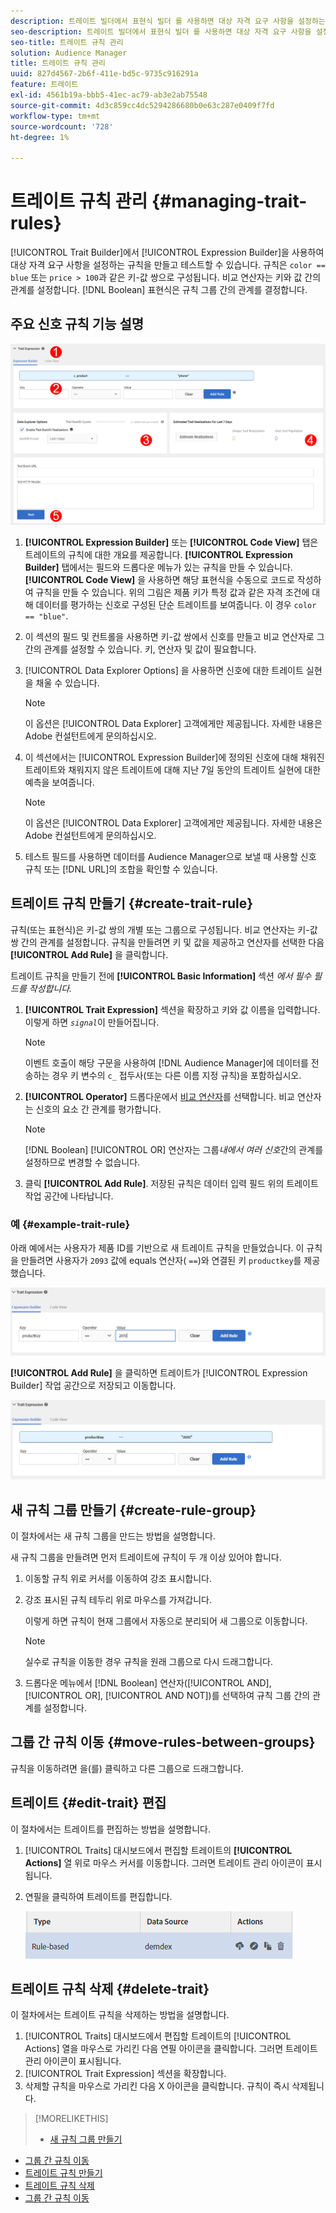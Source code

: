 ```yaml
---
description: 트레이트 빌더에서 표현식 빌더 를 사용하면 대상 자격 요구 사항을 설정하는 규칙을 만들고 테스트할 수 있습니다. 규칙은 "color == blue" 또는 "price &gt;"와 같은 키-값 쌍으로 구성됩니다100형. 비교 연산자는 키와 값 간의 관계를 설정합니다. 부울 표현식은 규칙 그룹 간의 관계를 결정합니다.
seo-description: 트레이트 빌더에서 표현식 빌더 를 사용하면 대상 자격 요구 사항을 설정하는 규칙을 만들고 테스트할 수 있습니다. 규칙은 "color == blue" 또는 "price &gt;"와 같은 키-값 쌍으로 구성됩니다100형. 비교 연산자는 키와 값 간의 관계를 설정합니다. 부울 표현식은 규칙 그룹 간의 관계를 결정합니다.
seo-title: 트레이트 규칙 관리
solution: Audience Manager
title: 트레이트 규칙 관리
uuid: 827d4567-2b6f-411e-bd5c-9735c916291a
feature: 트레이트
exl-id: 4561b19a-bbb5-41ec-ac79-ab3e2ab75548
source-git-commit: 4d3c859cc4dc5294286680b0e63c287e0409f7fd
workflow-type: tm+mt
source-wordcount: '728'
ht-degree: 1%

---
```


# 트레이트 규칙 관리 {#managing-trait-rules}

[!UICONTROL Trait Builder]에서 [!UICONTROL Expression Builder]을 사용하여 대상 자격 요구 사항을 설정하는 규칙을 만들고 테스트할 수 있습니다. 규칙은 `color == blue` 또는 `price > 100`과 같은 키-값 쌍으로 구성됩니다. 비교 연산자는 키와 값 간의 관계를 설정합니다. [!DNL Boolean] 표현식은 규칙 그룹 간의 관계를 결정합니다.

<!-- c_tb_rules.xml -->

## 주요 신호 규칙 기능 설명

![](assets/manage-trait-rules.png)

1. **[!UICONTROL Expression Builder]** 또는 **[!UICONTROL Code View]** 탭은 트레이트의 규칙에 대한 개요를 제공합니다. **[!UICONTROL Expression Builder]** 탭에서는 필드와 드롭다운 메뉴가 있는 규칙을 만들 수 있습니다. **[!UICONTROL Code View]** 을 사용하면 해당 표현식을 수동으로 코드로 작성하여 규칙을 만들 수 있습니다. 위의 그림은 제품 키가 특정 값과 같은 자격 조건에 대해 데이터를 평가하는 신호로 구성된 단순 트레이트를 보여줍니다. 이 경우 `color == "blue"`.

1. 이 섹션의 필드 및 컨트롤을 사용하면 키-값 쌍에서 신호를 만들고 비교 연산자로 그 간의 관계를 설정할 수 있습니다. 키, 연산자 및 값이 필요합니다.
1. [!UICONTROL Data Explorer Options] 을 사용하면 신호에 대한 트레이트 실현을 채울 수 있습니다.

   >[!NOTE]
   >
   >이 옵션은 [!UICONTROL Data Explorer] 고객에게만 제공됩니다. 자세한 내용은 Adobe 컨설턴트에게 문의하십시오.

1. 이 섹션에서는 [!UICONTROL Expression Builder]에 정의된 신호에 대해 채워진 트레이트와 채워지지 않은 트레이트에 대해 지난 7일 동안의 트레이트 실현에 대한 예측을 보여줍니다.

   >[!NOTE]
   >
   >이 옵션은 [!UICONTROL Data Explorer] 고객에게만 제공됩니다. 자세한 내용은 Adobe 컨설턴트에게 문의하십시오.

1. 테스트 필드를 사용하면 데이터를 Audience Manager으로 보낼 때 사용할 신호 규칙 또는 [!DNL URL]의 조합을 확인할 수 있습니다.

## 트레이트 규칙 만들기 {#create-trait-rule}

규칙(또는 표현식)은 키-값 쌍의 개별 또는 그룹으로 구성됩니다. 비교 연산자는 키-값 쌍 간의 관계를 설정합니다. 규칙을 만들려면 키 및 값을 제공하고 연산자를 선택한 다음 **[!UICONTROL Add Rule]** 을 클릭합니다.

<!-- t_tb_create_rules.xml -->

트레이트 규칙을 만들기 전에 **[!UICONTROL Basic Information]** 섹션 *에서 필수 필드를 작성합니다.*

1. **[!UICONTROL Trait Expression]** 섹션을 확장하고 키와 값 이름을 입력합니다. 이렇게 하면 *`signal`*&#x200B;이 만들어집니다.

   >[!NOTE]
   >
   >이벤트 호출이 해당 구문을 사용하여 [!DNL Audience Manager]에 데이터를 전송하는 경우 키 변수의 `c_` 접두사(또는 다른 이름 지정 규칙)을 포함하십시오.

1. **[!UICONTROL Operator]** 드롭다운에서 [비교 연산자](../../features/traits/trait-comparison-operators.md)를 선택합니다. 비교 연산자는 신호의 요소 간 관계를 평가합니다.

   >[!NOTE]
   >
   >[!DNL Boolean] [!UICONTROL OR] 연산자는 그룹&#x200B;*내에서 여러 신호*&#x200B;간의 관계를 설정하므로 변경할 수 없습니다.

1. 클릭 **[!UICONTROL Add Rule]**. 저장된 규칙은 데이터 입력 필드 위의 트레이트 작업 공간에 나타납니다.

### 예 {#example-trait-rule}

아래 예에서는 사용자가 제품 ID를 기반으로 새 트레이트 규칙을 만들었습니다. 이 규칙을 만들려면 사용자가 `2093` 값에 equals 연산자( `==`)와 연결된 키 `productkey`를 제공했습니다.

![](assets/tb_sample_rule1.png)

**[!UICONTROL Add Rule]** 을 클릭하면 트레이트가 [!UICONTROL Expression Builder] 작업 공간으로 저장되고 이동합니다.

![](assets/tb_sample_rule2.png)

## 새 규칙 그룹 만들기 {#create-rule-group}

이 절차에서는 새 규칙 그룹을 만드는 방법을 설명합니다.

<!-- t_tb_new_rule_group.xml -->

새 규칙 그룹을 만들려면 먼저 트레이트에 규칙이 두 개 이상 있어야 합니다.

1. 이동할 규칙 위로 커서를 이동하여 강조 표시합니다.
1. 강조 표시된 규칙 테두리 위로 마우스를 가져갑니다.

   이렇게 하면 규칙이 현재 그룹에서 자동으로 분리되어 새 그룹으로 이동합니다.

   >[!NOTE]
   >
   >실수로 규칙을 이동한 경우 규칙을 원래 그룹으로 다시 드래그합니다.

1. 드롭다운 메뉴에서 [!DNL Boolean] 연산자([!UICONTROL AND], [!UICONTROL OR], [!UICONTROL AND NOT])를 선택하여 규칙 그룹 간의 관계를 설정합니다.

## 그룹 간 규칙 이동 {#move-rules-between-groups}

규칙을 이동하려면 을(를) 클릭하고 다른 그룹으로 드래그합니다.

## 트레이트 {#edit-trait} 편집

이 절차에서는 트레이트를 편집하는 방법을 설명합니다.

<!-- t_tb_edit.xml -->

1. [!UICONTROL Traits] 대시보드에서 편집할 트레이트의 **[!UICONTROL Actions]** 열 위로 마우스 커서를 이동합니다. 그러면 트레이트 관리 아이콘이 표시됩니다.
1. 연필을 클릭하여 트레이트를 편집합니다.

   ![](assets/tb_edit_trait.png)

## 트레이트 규칙 삭제 {#delete-trait}

이 절차에서는 트레이트 규칙을 삭제하는 방법을 설명합니다.

<!-- t_tb_delete_rule.xml -->

1. [!UICONTROL Traits] 대시보드에서 편집할 트레이트의 [!UICONTROL Actions] 열을 마우스로 가리킨 다음 연필 아이콘을 클릭합니다. 그러면 트레이트 관리 아이콘이 표시됩니다.
1. [!UICONTROL Trait Expression] 섹션을 확장합니다.
1. 삭제할 규칙을 마우스로 가리킨 다음 X 아이콘을 클릭합니다. 규칙이 즉시 삭제됩니다.

>[!MORELIKETHIS]
>
>* [새 규칙 그룹 만들기](../../features/traits/manage-trait-rules.md#create-rule-group)
* [그룹 간 규칙 이동](../../features/traits/manage-trait-rules.md#move-rules-between-groups)
* [트레이트 규칙 만들기](../../features/traits/manage-trait-rules.md#create-trait-rule)
* [트레이트 규칙 삭제](../../features/traits/manage-trait-rules.md#delete-trait)
* [그룹 간 규칙 이동](../../features/traits/manage-trait-rules.md#move-rules-between-groups)

